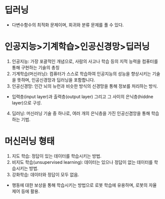 # 딥러닝
- 다변수함수의 최적화 문제이며, 회귀와 분류 문제를 풀 수 있다.

# 인공지능>기계학습>인공신경망>딥러닝
1) 인공지능: 가장 포괄적인 개념으로, 사람의 사고나 학습 등의 지적 능력을 컴퓨터를 통해 구현하는 기술의 총칭
2) 기계학습(머신러닝): 컴퓨터가 스스로 학습하여 인공지능의 성능을 향상시키는 기술을 뜻하며, 인공신경망과 딥러닝을 포함합니다.
3) 인공신경망: 인간 뇌의 뉴런과 비슷한 방식의 신경망을 통해 정보를 처리하는 방식.
- 입력층(input layer)과 출력층(output layer) 그리고 그 사이의 은닉층(hiddne layer)으로 구성.
4) 딥러닝: 머신러닝 기술 중 하나로, 여러 개의 은닉층을 가진 인공신겸앙을 통해 학습하는 기법.

# 머신러닝 형태
1) 지도 학습: 정답이 있는 데이터를 학습시키는 방법.
2) 비지도 학습(unsupervised learning): 데이터는 있으나 정답이 없는 데이터를 학습시키는 방법.
3) 강화학습: 데이터와 정답이 모두 없음.
- 행동에 대한 보상을 통해 학습시키는 방법으로 로봇 학습에 유용하며, 로봇의 자율 제어 등에 활용.
